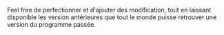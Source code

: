 Feel free de perfectionner et d'ajouter des modification, tout en laissant disponible les version antérieures que tout le monde puisse retrouver une version du programme passée.
